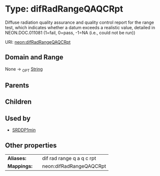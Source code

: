
# Type: difRadRangeQAQCRpt


Diffuse radiation quality assurance and quality control report for the range test, which indicates whether a datum exceeds a realistic value, detailed in NEON.DOC.011081 (1=fail, 0=pass, -1=NA (i.e., could not be run))

URI: [neon:difRadRangeQAQCRpt](https://data.neonscience.org/difRadRangeQAQCRpt)


## Domain and Range

None ->  <sub>OPT</sub> [String](types/String.md)

## Parents


## Children


## Used by

 * [SRDDP1min](SRDDP1min.md)

## Other properties

|  |  |  |
| --- | --- | --- |
| **Aliases:** | | dif rad range q a q c rpt |
| **Mappings:** | | neon:difRadRangeQAQCRpt |

